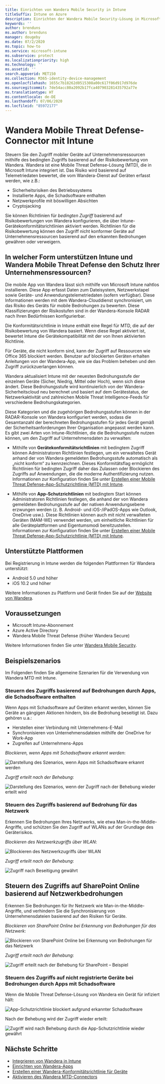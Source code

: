 ```yaml
---
title: Einrichten von Wandera Mobile Security in Intune
titleSuffix: Intune on Azure
description: Einrichten der Wandera Mobile Security-Lösung in Microsoft Intune, um den Zugriff mobiler Geräte auf Ihre Unternehmensressourcen zu steuern.
keywords: ''
author: brenduns
ms.author: brenduns
manager: dougeby
ms.date: 07/2/2020
ms.topic: how-to
ms.service: microsoft-intune
ms.subservice: protect
ms.localizationpriority: high
ms.technology: ''
ms.assetid: ''
search.appverid: MET150
ms.collection: M365-identity-device-management
ms.openlocfilehash: 1655c7b18262d0515308a00c617f06d917d976de
ms.sourcegitcommit: 7de54acc80a2092b17fca407903281435792a77e
ms.translationtype: HT
ms.contentlocale: de-DE
ms.lasthandoff: 07/06/2020
ms.locfileid: "85972177"
---
```

# <a name="wandera-mobile-threat-defense-connector-with-intune"></a>Wandera Mobile Threat Defense-Connector mit Intune  

Steuern Sie den Zugriff mobiler Geräte auf Unternehmensressourcen mithilfe des bedingten Zugriffs basierend auf der Risikobewertung von Wandera. Wandera ist eine Mobile Threat Defense-Lösung (MTD), die in Microsoft Intune integriert ist.  Das Risiko wird basierend auf Telemetriedaten bewertet, die vom Wandera-Dienst auf Geräten erfasst werden, wie z.B.:
- Sicherheitsrisiken des Betriebssystems
- Installierte Apps, die Schadsoftware enthalten
- Netzwerkprofile mit böswilligen Absichten
- Cryptojacking

Sie können Richtlinien für *bedingten Zugriff* basierend auf Risikobewertungen von Wandera konfigurieren, die über Intune-Gerätekonformitätsrichtlinien aktiviert werden. Richtlinien für die Risikobewertung können den Zugriff nicht konformer Geräte auf Unternehmensressourcen basierend auf den erkannten Bedrohungen gewähren oder verweigern.  

## <a name="how-do-intune-and-wandera-mobile-threat-defense-help-protect-your-company-resources"></a>In welcher Form unterstützen Intune und Wandera Mobile Threat Defense den Schutz Ihrer Unternehmensressourcen?  

Die mobile App von Wandera lässt sich mithilfe von Microsoft Intune nahtlos installieren. Diese App erfasst Daten zum Dateisystem, Netzwerkstapel sowie Geräte- und Anwendungstelemetriedaten (sofern verfügbar). Diese Informationen werden mit dem Wandera-Clouddienst synchronisiert, um das Risiko des Geräts für mobile Bedrohungen zu bewerten. Diese Klassifizierungen der Risikostufen sind in der Wandera-Konsole RADAR nach Ihren Bedürfnissen konfigurierbar.

Die Konformitätsrichtlinie in Intune enthält eine Regel für MTD, die auf der Risikobewertung von Wandera basiert. Wenn diese Regel aktiviert ist, bewertet Intune die Gerätekompatibilität mit der von Ihnen aktivierten Richtlinie.

Für Geräte, die nicht konform sind, kann der Zugriff auf Ressourcen wie Office 365 blockiert werden. Benutzer auf blockierten Geräten erhalten Anleitungen von der Wandera-App, wie sie das Problem beheben und den Zugriff zurückzuerlangen können.

Wandera aktualisiert Intune mit der neuesten Bedrohungsstufe der einzelnen Geräte (Sicher, Niedrig, Mittel oder Hoch), wenn sich diese ändert. Diese Bedrohungsstufe wird kontinuierlich von der Wandera-Sicherheitscloud neu berechnet und basiert auf dem Gerätestatus, der Netzwerkaktivität und zahlreichen Mobile Threat Intelligence-Feeds für verschiedene Bedrohungskategorien.

Diese Kategorien und die zugehörigen Bedrohungsstufen können in der RADAR-Konsole von Wandera konfiguriert werden, sodass die Gesamtanzahl der berechneten Bedrohungsstufen für jedes Gerät gemäß der Sicherheitsanforderungen Ihrer Organisation angepasst werden kann. Es gibt zwei Arten von Intune-Richtlinien, die die Bedrohungsstufe nutzen können, um den Zugriff auf Unternehmensdaten zu verwalten:

* Mithilfe von **Gerätekonformitätsrichtlinien** mit bedingtem Zugriff können Administratoren Richtlinien festlegen, um ein verwaltetes Gerät anhand der von Wandera gemeldeten Bedrohungsstufe automatisch als „nicht konform“ zu kennzeichnen. Dieses Konformitätsflag ermöglicht Richtlinien für bedingten Zugriff daher das Zulassen oder Blockieren des Zugriffs auf Anwendungen, die die moderne Authentifizierung nutzen.  Informationen zur Konfiguration finden Sie unter [Erstellen einer Mobile Threat Defense-App-Schutzrichtlinie (MTD) mit Intune](../protect/mtd-device-compliance-policy-create.md).

* Mithilfe von **App-Schutzrichtlinien** mit bedingtem Start können Administratoren Richtlinien festlegen, die anhand der von Wandera gemeldeten Bedrohungsstufe auf der nativen Anwendungsebene erzwungen werden (z. B. Android- und iOS-/iPadOS-Apps wie Outlook, OneDrive usw.).  Diese Richtlinien können auch mit nicht verwalteten Geräten (MAM-WE) verwendet werden, um einheitliche Richtlinien für alle Geräteplattformen und Eigentumsmodi bereitzustellen. Informationen zur Konfiguration finden Sie unter [Erstellen einer Mobile Threat Defense-App-Schutzrichtlinie (MTD) mit Intune](../protect/mtd-app-protection-policy.md).

## <a name="supported-platforms"></a>Unterstützte Plattformen  

Bei Registrierung in Intune werden die folgenden Plattformen für Wandera unterstützt:

- Android 5.0 und höher  
- iOS 10.2 und höher 

Weitere Informationen zu Plattform und Gerät finden Sie auf der [Website von Wandera](https://www.wandera.com/mobile-threat-defense/).

## <a name="prerequisites"></a>Voraussetzungen  

- Microsoft Intune-Abonnement  
- Azure Active Directory  
- Wandera Mobile Threat Defense (früher Wandera Secure)  

Weitere Informationen finden Sie unter [Wandera Mobile Security](https://www.wandera.com/mobile-security/).
 
## <a name="sample-scenarios"></a>Beispielszenarios

Im Folgenden finden Sie allgemeine Szenarien für die Verwendung von Wandera MTD mit Intune.

### <a name="control-access-based-on-threats-from-malicious-apps"></a>Steuern des Zugriffs basierend auf Bedrohungen durch Apps, die Schadsoftware enthalten  

Wenn Apps mit Schadsoftware auf Geräten erkannt werden, können Sie Geräte an gängigen Aktionen hindern, bis die Bedrohung beseitigt ist. Dazu gehören u.a.:  
- Herstellen einer Verbindung mit Unternehmens-E-Mail  
- Synchronisieren von Unternehmensdateien mithilfe der OneDrive for Work-App  
- Zugreifen auf Unternehmens-Apps  

*Blockieren, wenn Apps mit Schadsoftware erkannt werden*:

![Darstellung des Szenarios, wenn Apps mit Schadsoftware erkannt werden](./media/wandera-mtd-connector/wandera-malicious-apps-blocked.png)  

*Zugriff erteilt nach der Behebung*: 

![Darstellung des Szenarios, wenn der Zugriff nach der Behebung wieder erteilt wird](./media/wandera-mtd-connector/wandera-malicious-apps-unblocked.png)


### <a name="control-access-based-on-threat-to-network"></a>Steuern des Zugriffs basierend auf Bedrohung für das Netzwerk  

Erkennen Sie Bedrohungen Ihres Netzwerks, wie etwa Man-in-the-Middle-Angriffe, und schützen Sie den Zugriff auf WLANs auf der Grundlage des Geräterisikos.  

*Blockieren des Netzwerkzugriffs über WLAN*:  

![Blockieren des Netzwerkzugriffs über WLAN](./media/wandera-mtd-connector/wandera-network-wifi-blocked.png)

*Zugriff erteilt nach der Behebung*:  

![Zugriff nach Beseitigung gewährt](./media/wandera-mtd-connector/wandera-network-wifi-unblocked.png)  

## <a name="control-access-to-sharepoint-online-based-on-threat-to-network"></a>Steuern des Zugriffs auf SharePoint Online basierend auf Netzwerkbedrohungen

Erkennen Sie Bedrohungen für Ihr Netzwerk wie Man-in-the-Middle-Angriffe, und verhindern Sie die Synchronisierung von Unternehmensdateien basierend auf den Risiken für Geräte.

*Blockieren von SharePoint Online bei Erkennung von Bedrohungen für das Netzwerk*:  

![Blockieren von SharePoint Online bei Erkennung von Bedrohungen für das Netzwerk](./media/wandera-mtd-connector/wandera-network-spo-blocked.png)  

*Zugriff erteilt nach der Behebung*:  

![Zugriff erteilt nach der Behebung für SharePoint – Beispiel](./media/wandera-mtd-connector/wandera-network-spo-unblocked.png)  

### <a name="control-access-on-unenrolled-devices-based-on-threats-from-malicious-apps"></a>Steuern des Zugriffs auf nicht registrierte Geräte bei Bedrohungen durch Apps mit Schadsoftware

Wenn die Mobile Threat Defense-Lösung von Wandera ein Gerät für infiziert hält:

![App-Schutzrichtlinie blockiert aufgrund erkannter Schadsoftware](./media/wandera-mtd-connector/wandera-mobile-app-policy-block.png)

Nach der Behebung wird der Zugriff wieder erteilt:

![Zugriff wird nach Behebung durch die App-Schutzrichtlinie wieder gewährt](./media/wandera-mtd-connector/wandera-mobile-app-policy-remediated.png)

## <a name="next-steps"></a>Nächste Schritte

- [Integrieren von Wandera in Intune](wandera-mtd-connector-integration.md)
- [Einrichten von Wandera-Apps](mtd-apps-ios-app-configuration-policy-add-assign.md)
- [Erstellen einer Wandera-Konformitätsrichtlinie für Geräte](mtd-device-compliance-policy-create.md)
- [Aktivieren des Wandera MTD-Connectors](mtd-connector-enable.md)
